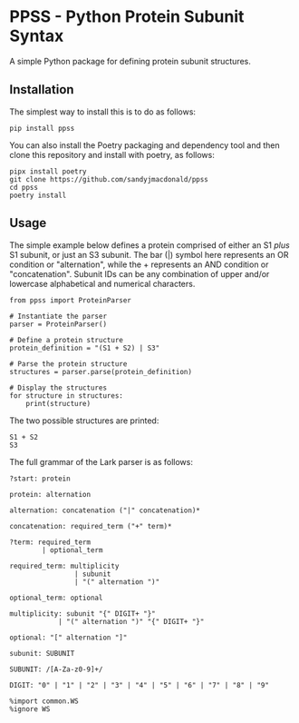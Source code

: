 # PPSS - Python Protein Subunit Syntax

A simple Python package for defining protein subunit structures.

## Installation

The simplest way to install this is to do as follows:

```
pip install ppss
```

You can also install the Poetry packaging and dependency tool and then clone this repository and install with poetry, as follows:

```
pipx install poetry
git clone https://github.com/sandyjmacdonald/ppss
cd ppss
poetry install
```

## Usage

The simple example below defines a protein comprised of either an S1 *plus* S1 subunit, or just an S3 subunit. The bar (|) symbol here represents an OR condition or "alternation", while the + represents an AND condition or "concatenation". Subunit IDs can be any combination of upper and/or lowercase alphabetical and numerical characters.

```
from ppss import ProteinParser

# Instantiate the parser
parser = ProteinParser()

# Define a protein structure
protein_definition = "(S1 + S2) | S3"

# Parse the protein structure
structures = parser.parse(protein_definition)

# Display the structures
for structure in structures:
    print(structure)
```

The two possible structures are printed:

```
S1 + S2
S3
```

The full grammar of the Lark parser is as follows:

```
?start: protein

protein: alternation

alternation: concatenation ("|" concatenation)*

concatenation: required_term ("+" term)*

?term: required_term
        | optional_term

required_term: multiplicity
                | subunit
                | "(" alternation ")"

optional_term: optional

multiplicity: subunit "{" DIGIT+ "}"
            | "(" alternation ")" "{" DIGIT+ "}"

optional: "[" alternation "]"

subunit: SUBUNIT

SUBUNIT: /[A-Za-z0-9]+/

DIGIT: "0" | "1" | "2" | "3" | "4" | "5" | "6" | "7" | "8" | "9"

%import common.WS
%ignore WS
```